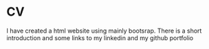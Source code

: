 # CV
I have created a html website using mainly bootsrap. There is a short introduction and some links to my linkedin and my github portfolio
